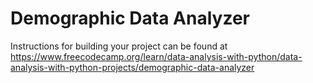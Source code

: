 # Demographic Data Analyzer
Instructions for building your project can be found at https://www.freecodecamp.org/learn/data-analysis-with-python/data-analysis-with-python-projects/demographic-data-analyzer

